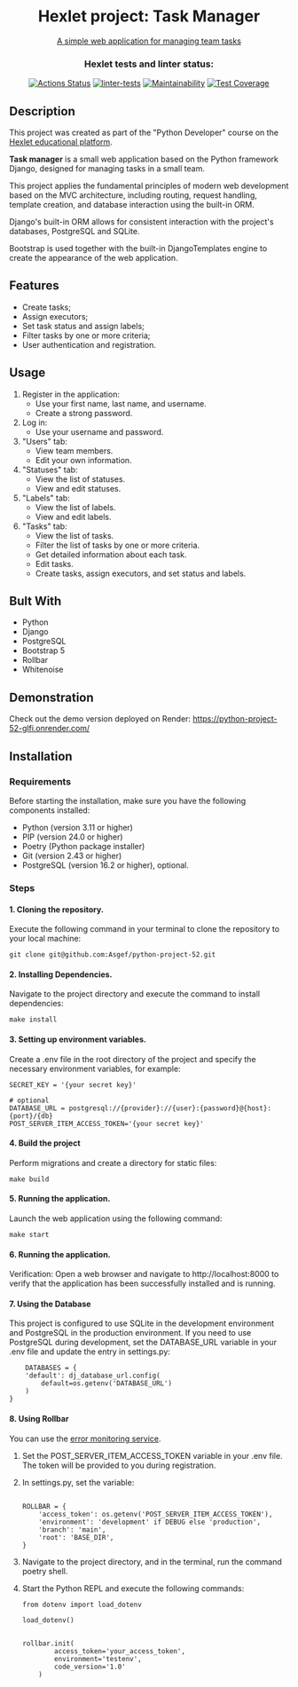 <div align="center">

  <h1>Hexlet project: Task Manager</h1>

  [A simple web application for managing team tasks](https://python-project-52-glfi.onrender.com/)







### Hexlet tests and linter status:
[![Actions Status](https://github.com/Asgef/python-project-52/actions/workflows/hexlet-check.yml/badge.svg)](https://github.com/Asgef/python-project-52/actions)
[![linter-tests](https://github.com/Asgef/python-project-52/actions/workflows/main.yml/badge.svg)](https://github.com/Asgef/python-project-52/actions/workflows/main.yml)
[![Maintainability](https://api.codeclimate.com/v1/badges/2ef56828174fc5ff604d/maintainability)](https://codeclimate.com/github/Asgef/python-project-52/maintainability)
[![Test Coverage](https://api.codeclimate.com/v1/badges/2ef56828174fc5ff604d/test_coverage)](https://codeclimate.com/github/Asgef/python-project-52/test_coverage)

</div>

## Description

This project was created as part of the "Python Developer" course on the [Hexlet educational platform](https://hexlet.io).


**Task manager** is a small web application based on the Python framework Django, designed for managing tasks in a small team.

This project applies the fundamental principles of modern web development based on the MVC architecture, including routing, request handling, template creation, and database interaction using the built-in ORM.

Django's built-in ORM allows for consistent interaction with the project's databases, PostgreSQL and SQLite.

Bootstrap is used together with the built-in DjangoTemplates engine to create the appearance of the web application.

## Features

- Create tasks;
- Assign executors;
- Set task status and assign labels;
- Filter tasks by one or more criteria;
- User authentication and registration.

## Usage

1. Register in the application:
   - Use your first name, last name, and username.
   - Create a strong password.
2. Log in:
   - Use your username and password.
3. "Users" tab:
   - View team members.
   - Edit your own information.
4. "Statuses" tab:
   - View the list of statuses.
   - View and edit statuses.
5. "Labels" tab:
   - View the list of labels.
   - View and edit labels.
6. "Tasks" tab:
   - View the list of tasks.
   - Filter the list of tasks by one or more criteria.
   - Get detailed information about each task.
   - Edit tasks.
   - Create tasks, assign executors, and set status and labels.



## Bult With

- Python
- Django
- PostgreSQL
- Bootstrap 5
- Rollbar
- Whitenoise

## Demonstration
Check out the demo version deployed on Render:
https://python-project-52-glfi.onrender.com/


## Installation

 ### Requirements
Before starting the installation, make sure you have the following components 
 installed:

- Python (version 3.11 or higher)
- PIP (version 24.0 or higher)
- Poetry (Python package installer)
- Git (version 2.43 or higher)
- PostgreSQL (version 16.2 or higher), optional.


### Steps

#### 1. Cloning the repository.
Execute the following command in your terminal to clone the repository to your local machine:


    git clone git@github.com:Asgef/python-project-52.git


#### 2. Installing Dependencies.
Navigate to the project directory and execute the command to install dependencies:


    make install


#### 3. Setting up environment variables.
Create a .env file in the root directory of the project and specify the necessary environment variables, for example:


    SECRET_KEY = '{your secret key}'
    
    # optional
    DATABASE_URL = postgresql://{provider}://{user}:{password}@{host}:{port}/{db}
    POST_SERVER_ITEM_ACCESS_TOKEN='{your secret key}'


#### 4. Build the project
Perform migrations and create a directory for static files:


    make build


#### 5. Running the application.
Launch the web application using the following command:

    make start


#### 6. Running the application.
Verification:
Open a web browser and navigate to http://localhost:8000 to verify that the application has been successfully installed and is running.


#### 7. Using the Database

This project is configured to use SQLite in the development environment and PostgreSQL in the production environment. If you need to use PostgreSQL during development, set the DATABASE_URL variable in your .env file and update the entry in settings.py:

```
    DATABASES = {
    'default': dj_database_url.config(
        default=os.getenv('DATABASE_URL')
    )
}
```

#### 8. Using Rollbar
You can use the [error monitoring service](https://rollbar.com).
1. Set the POST_SERVER_ITEM_ACCESS_TOKEN variable in your .env file. The token will be provided to you during registration.
2. In settings.py, set the variable:

   ```
   
   ROLLBAR = {
       'access_token': os.getenv('POST_SERVER_ITEM_ACCESS_TOKEN'),
       'environment': 'development' if DEBUG else 'production',
       'branch': 'main',
       'root': 'BASE_DIR',
   }
   
   ```

3. Navigate to the project directory, and in the terminal, run the command poetry shell.

4. Start the Python REPL and execute the following commands:

   ```
   from dotenv import load_dotenv
   
   load_dotenv()
   
   
   rollbar.init(
           access_token='your_access_token',
           environment='testenv',
           code_version='1.0'
       )
   
   ```


